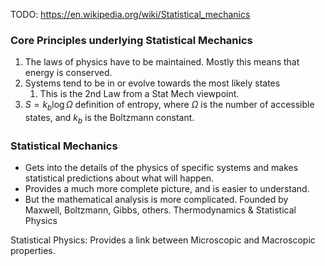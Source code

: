 TODO: https://en.wikipedia.org/wiki/Statistical_mechanics
### Core Principles underlying Statistical Mechanics
1. The laws of physics have to be maintained. Mostly this means that energy is conserved.
2. Systems tend to be in or evolve towards the most likely states
	1. This is the 2nd Law from a Stat Mech viewpoint.
3. $S = k_b \log\Omega$ definition of entropy, where $\Omega$ is the number of accessible states, and $k_b$ is the Boltzmann constant.

### Statistical Mechanics
 - Gets into the details of the physics of specific systems and makes statistical predictions about what will happen.
 - Provides a much more complete picture, and is easier to understand.
 - But the mathematical analysis is more complicated. Founded by Maxwell, Boltzmann, Gibbs, others. Thermodynamics & Statistical Physics

Statistical Physics: Provides a link between Microscopic and Macroscopic properties.